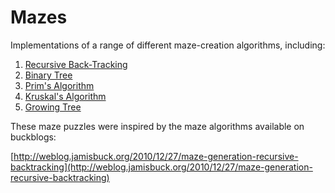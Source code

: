 Mazes
===== 

Implementations of a range of different maze-creation algorithms, including:

1. [Recursive Back-Tracking](mazes/maze-01)
2. [Binary Tree](mazes/maze-02)
3. [Prim's Algorithm](mazes/maze-03)
4. [Kruskal's Algorithm](mazes/maze-04)
5. [Growing Tree](mazes/maze-05)

These maze puzzles were inspired by the maze algorithms available on buckblogs:

[http://weblog.jamisbuck.org/2010/12/27/maze-generation-recursive-backtracking](http://weblog.jamisbuck.org/2010/12/27/maze-generation-recursive-backtracking)